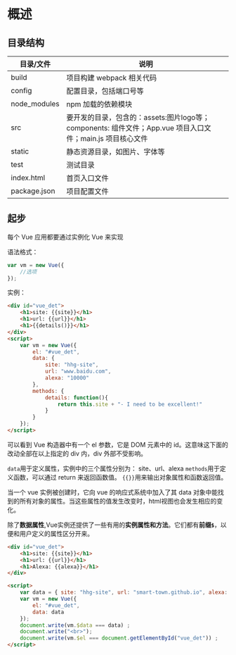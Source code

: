 # 概述

## 目录结构

| 目录/文件 | 说明 |
| ----- | ---- |
| build | 项目构建 webpack 相关代码 |
| config | 配置目录，包括端口号等 |
| node_modules | npm 加载的依赖模块 |
| src | 要开发的目录，包含的：assets:图片logo等；components: 组件文件；App.vue 项目入口文件；main.js 项目核心文件|
| static | 静态资源目录，如图片、字体等 |
| test | 测试目录 |
| index.html | 首页入口文件 |
| package.json| 项目配置文件 |

## 起步

每个 Vue 应用都要通过实例化 Vue 来实现

语法格式：

```js
var vm = new Vue({
    //选项
});
```

实例：

```html
<div id="vue_det">
    <h1>site: {{site}}</h1>
    <h1>url: {{url}}</h1>
    <h1>{{details()}}</h1>
</div>
<script>
    var vm = new Vue({
        el: "#vue_det",
        data: {
            site: "hhg-site",
            url: "www.baidu.com",
            alexa: "10000"
        },
        methods: {
            details: function(){
                return this.site + "- I need to be excellent!"
            }
        }
    });
</script>
```

可以看到 Vue 构造器中有一个 el 参数，它是 DOM 元素中的 id。这意味这下面的改动全部在以上指定的 div 内，div 外部不受影响。

`data`用于定义属性，实例中的三个属性分别为： site、url、alexa
`methods`用于定义函数，可以通过 return 来返回函数值。
`{{}}`用来输出对象属性和函数返回值。

当一个 vue 实例被创建时，它向 vue 的响应式系统中加入了其 data 对象中能找到的所有对象的属性。当这些属性的值发生改变时，html视图也会发生相应的变化。

除了**数据属性**,Vue实例还提供了一些有用的**实例属性和方法**。它们都有**前缀`$`**，以便和用户定义的属性区分开来。

```html
<div id="vue_det">
    <h1>site: {{site}}</h1>
    <h1>url: {{url}}</h1>
    <h1>Alexa: {{alexa}}</h1>
</div>

<script>
    var data = { site: "hhg-site", url: "smart-town.github.io", alexa: "100001"}
    var vm = new Vue({
        el: "#vue_det",
        data: data
    });
    document.write(vm.$data === data) ;
    document.write("<br>");
    document.write(vm.$el === document.getElementById("vue_det")) ;
</script>
```



